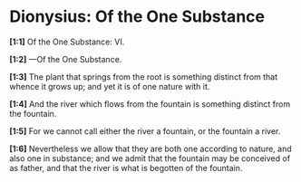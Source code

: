 # Dionysius: Of the One Substance

**[1:1]** Of the One Substance: VI.

**[1:2]** —Of the One Substance.

**[1:3]**   The plant that springs from the root is something distinct from that whence it grows up; and yet it is of one nature with it.

**[1:4]** And the river which flows from the fountain is something distinct from the fountain.

**[1:5]** For we cannot call either the river a fountain, or the fountain a river.

**[1:6]** Nevertheless we allow that they are both one according to nature, and also one in substance; and we admit that the fountain may be conceived of as father, and that the river is what is begotten of the fountain.

